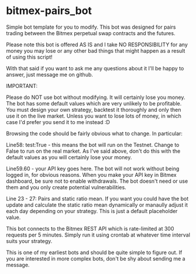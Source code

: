 # bitmex-pairs_bot

Simple bot template for you to modify. This bot was designed for pairs trading between the Bitmex perpetual swap contracts and the futures. 

Please note this bot is offered AS IS and I take NO RESPONSIBILITY for any money you may lose or any other bad things that might happen as a result of using this script!

With that said if you want to ask me any questions about it I'll be happy to answer, just message me on github. 

IMPORTANT:

Please do NOT use bot without modifying. It will certainly lose you money. The bot has some default values which are very unlikely to be profitable. You must design your own strategy, backtest it thoroughly and only then use it on the live market. Unless you want to lose lots of money, in which case I'd prefer you send it to me instead :D



Browsing the code should be fairly obvious what to change. In particular:

Line58: test:True - this means the bot will run on the Testnet. Change to False to run on the real market. As I've said above, don't do this with the default values as you will certainly lose your money. 

Line59.60 - your API key goes here. The bot will not work without being logged in, for obvious reasons. When you make your API key in Bitmex dashboard, be sure not to enable withdrawals. The bot doesn't need or use them and you only create potential vulnerabilities.

Line 23 - 27: Pairs and static ratio mean. If you want you could have the bot update and calculate the static ratio mean dynamically or manaully adjust it each day depending on your strategy. This is just a default placeholder value.

This bot connects to the Bitmex REST API which is rate-limited at 300 requests per 5 minutes. Simply run it using crontab at whatever time interval suits your strategy.

This is one of my earliest bots and should be quite simple to figure out. If you are interested in more complex bots, don't be shy about sending me a message. 





